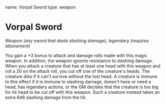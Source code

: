name: Vorpal Sword
type: weapon

# Vorpal Sword 
_Weapon (any sword that deals slashing damage), legendary (requires attunement)_ 

You gain a +3 bonus to attack and damage rolls made with this magic weapon. In addition, the weapon ignores resistance to slashing damage.    
When you attack a creature that has at least one head with this weapon and roll a 20 on the attack roll, you cut off one of the creature's heads. The creature dies if it can't survive without the lost head. A creature is immune to this effect if it is immune to slashing damage, doesn't have or need a head, has legendary actions, or the GM decides that the creature is too big for its head to be cut off with this weapon. Such a creature instead takes an extra 6d8 slashing damage from the hit.